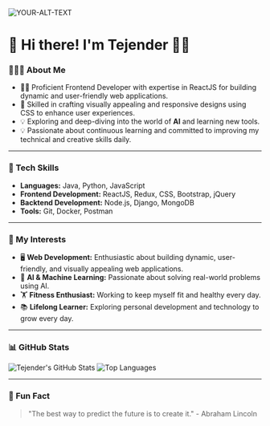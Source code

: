<picture>
 <source media="(prefers-color-scheme: dark)" srcset="YOUR-DARKMODE-IMAGE">
 <source media="(prefers-color-scheme: light)" srcset="YOUR-LIGHTMODE-IMAGE">
 <img alt="YOUR-ALT-TEXT" src="YOUR-DEFAULT-IMAGE">
</picture>

# 👋 Hi there! I'm Tejender 👨‍💻

### 👨🏻‍💻 About Me
- 👨‍💻 Proficient Frontend Developer with expertise in ReactJS for building dynamic and user-friendly web applications.
- 🎨 Skilled in crafting visually appealing and responsive designs using CSS to enhance user experiences.
- 💡 Exploring and deep-diving into the world of **AI** and learning new tools.
- 💡 Passionate about continuous learning and committed to improving my technical and creative skills daily.

---

### 🔧 Tech Skills
- **Languages:** Java, Python, JavaScript
- **Frontend Development:** ReactJS, Redux, CSS, Bootstrap, jQuery
- **Backtend Development:** Node.js, Django, MongoDB
- **Tools:** Git, Docker, Postman

---

### 🌟 My Interests
- 🖥️ **Web Development:** Enthusiastic about building dynamic, user-friendly, and visually appealing web applications.
- 🧠 **AI & Machine Learning:** Passionate about solving real-world problems using AI.
- 🏋️ **Fitness Enthusiast:** Working to keep myself fit and healthy every day.
- 📚 **Lifelong Learner:** Exploring personal development and technology to grow every day.


---

### 📊 GitHub Stats
![Tejender's GitHub Stats](https://github-readme-stats.vercel.app/api?username=Daredevil2117&show_icons=true&theme=radical)
![Top Languages](https://github-readme-stats.vercel.app/api/top-langs/?username=Daredevil2117&layout=compact&theme=radical)

---

### 🌟 Fun Fact
> "The best way to predict the future is to create it." - Abraham Lincoln
